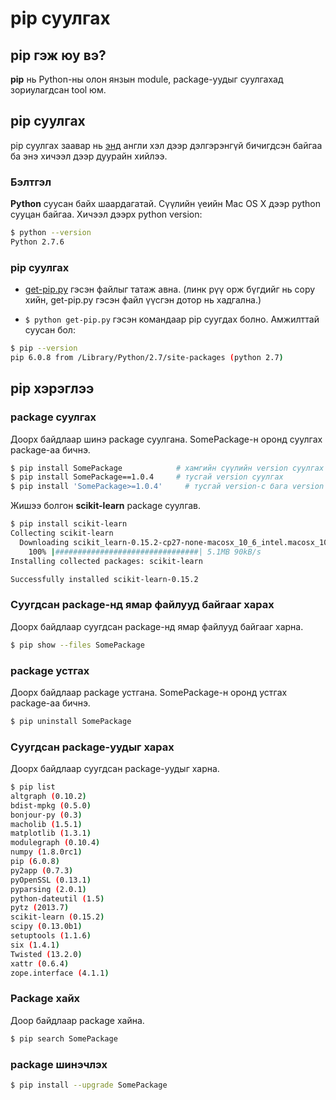 # pip суулгах

## pip гэж юу вэ?

**pip** нь Python-ны олон янзын module, package-уудыг суулгахад зориулагдсан tool юм.

## pip суулгах

pip суулгах заавар нь [энд](https://pip.pypa.io/en/latest/index.html) англи хэл дээр дэлгэрэнгүй бичигдсэн байгаа ба энэ хичээл дээр дуурайн хийлээ.

### Бэлтгэл

**Python** суусан байх шаардагатай. Сүүлийн үеийн Mac OS X дээр python сууцан байгаа. Хичээл дээрх python version:

```sh
$ python --version
Python 2.7.6
``` 

### pip суулгах

* [get-pip.py](https://bootstrap.pypa.io/get-pip.py) гэсэн файлыг татаж авна. 
(линк рүү орж бүгдийг нь copy хийн, get-pip.py гэсэн файл үүсгэн дотор нь хадгална.)

* `` $ python get-pip.py `` гэсэн командаар pip суугдах болно.
Амжилттай суусан бол:

```sh
$ pip --version
pip 6.0.8 from /Library/Python/2.7/site-packages (python 2.7)
```

## pip хэрэглээ

### package суулгах

Доорх байдлаар шинэ package суулгана. SomePackage-н оронд суулгах package-аа бичнэ.

```sh
$ pip install SomePackage            # хамгийн сүүлийн version суулгах
$ pip install SomePackage==1.0.4     # тусгай version суулгах
$ pip install 'SomePackage>=1.0.4'     # тусгай version-с бага version суулгах
```
Жишээ болгон **scikit-learn** package суулгав.
 
```sh
$ pip install scikit-learn 
Collecting scikit-learn
  Downloading scikit_learn-0.15.2-cp27-none-macosx_10_6_intel.macosx_10_9_intel.macosx_10_9_x86_64.macosx_10_10_intel.macosx_10_10_x86_64.whl (5.1MB)
    100% |################################| 5.1MB 90kB/s
Installing collected packages: scikit-learn

Successfully installed scikit-learn-0.15.2
```

### Суугдсан package-нд ямар файлууд байгааг харах

Доорх байдлаар суугдсан package-нд ямар файлууд байгааг харна.

```sh
$ pip show --files SomePackage
```


### package устгах

Доорх байдлаар package устгана. SomePackage-н оронд устгах package-аа бичнэ.

```sh
$ pip uninstall SomePackage
```

### Суугдсан package-уудыг харах

Доорх байдлаар суугдсан package-уудыг харна.

```sh
$ pip list
altgraph (0.10.2)
bdist-mpkg (0.5.0)
bonjour-py (0.3)
macholib (1.5.1)
matplotlib (1.3.1)
modulegraph (0.10.4)
numpy (1.8.0rc1)
pip (6.0.8)
py2app (0.7.3)
pyOpenSSL (0.13.1)
pyparsing (2.0.1)
python-dateutil (1.5)
pytz (2013.7)
scikit-learn (0.15.2)
scipy (0.13.0b1)
setuptools (1.1.6)
six (1.4.1)
Twisted (13.2.0)
xattr (0.6.4)
zope.interface (4.1.1)
``` 

### Package хайх

Доор байдлаар package хайна.

```sh
$ pip search SomePackage
```


### package шинэчлэх

```sh
$ pip install --upgrade SomePackage
```

